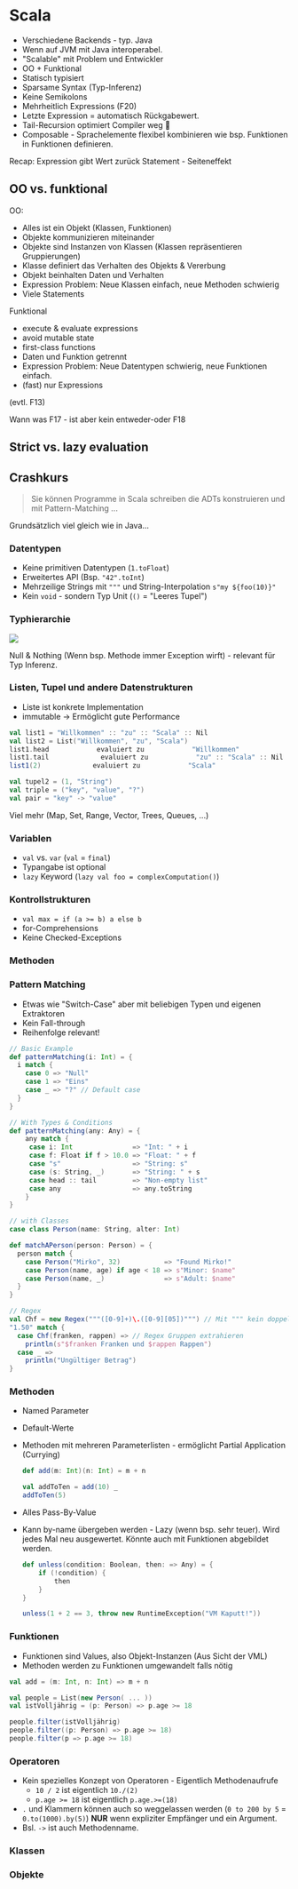 # Scala

* Verschiedene Backends - typ. Java
* Wenn auf JVM mit Java interoperabel.
* "Scalable" mit Problem und Entwickler
* OO + Funktional
* Statisch typisiert
* Sparsame Syntax (Typ-Inferenz)
* Keine Semikolons
* Mehrheitlich Expressions (F20)
* Letzte Expression = automatisch Rückgabewert.
* Tail-Recursion optimiert Compiler weg :tada:
* Composable - Sprachelemente flexibel kombinieren wie bsp. Funktionen in Funktionen definieren.


Recap: Expression gibt Wert zurück
Statement - Seiteneffekt

## OO vs. funktional

OO:

* Alles ist ein Objekt (Klassen, Funktionen)
* Objekte kommunizieren miteinander
* Objekte sind Instanzen von Klassen (Klassen repräsentieren Gruppierungen)
* Klasse definiert das Verhalten des Objekts & Vererbung
* Objekt beinhalten Daten und Verhalten
* Expression Problem: Neue Klassen einfach, neue Methoden schwierig
* Viele Statements

Funktional

* execute & evaluate expressions
* avoid mutable state
* first-class functions
* Daten und Funktion getrennt
* Expression Problem: Neue Datentypen schwierig, neue Funktionen einfach.
* (fast) nur Expressions

(evtl. F13)

Wann was F17 - ist aber kein entweder-oder F18

## Strict vs. lazy evaluation


## Crashkurs
> Sie können Programme in Scala schreiben die ADTs konstruieren und mit Pattern-Matching ...

Grundsätzlich viel gleich wie in Java...

### Datentypen

* Keine primitiven Datentypen (`1.toFloat`)
* Erweitertes API (Bsp. `"42".toInt`)
* Mehrzeilige Strings mit `"""` und String-Interpolation `s"my ${foo(10)}"`
* Kein `void` - sondern Typ Unit (`()` = "Leeres Tupel")

### Typhierarchie

![](images/scala_class_hierarchy.png)

Null & Nothing (Wenn bsp. Methode immer Exception wirft) - relevant für Typ Inferenz.
### Listen, Tupel und andere Datenstrukturen

* Liste ist konkrete Implementation
* immutable -> Ermöglicht gute Performance

```scala
val list1 = "Willkommen" :: "zu" :: "Scala" :: Nil
val list2 = List("Willkommen", "zu", "Scala")
list1.head            evaluiert zu            "Willkommen"
list1.tail             evaluiert zu            "zu" :: "Scala" :: Nil
list1(2)             evaluiert zu            "Scala"

val tupel2 = (1, "String")
val triple = ("key", "value", "?")
val pair = "key" -> "value"
```

Viel mehr (Map, Set, Range, Vector, Trees, Queues, ...)

### Variablen
* `val` vs. `var` (`val` = `final`)
* Typangabe ist optional
* `lazy` Keyword  (`lazy val foo = complexComputation()`)

### Kontrollstrukturen
* `val max = if (a >= b) a else b `
* for-Comprehensions
* Keine Checked-Exceptions

### Methoden


### Pattern Matching
* Etwas wie "Switch-Case" aber mit beliebigen Typen und eigenen Extraktoren
* Kein Fall-through
* Reihenfolge relevant!


```scala                  
// Basic Example
def patternMatching(i: Int) = {
  i match {
    case 0 => "Null"
    case 1 => "Eins"
    case _ => "?" // Default case
  }
}

// With Types & Conditions
def patternMatching(any: Any) = {
    any match {
     case i: Int               => "Int: " + i
     case f: Float if f > 10.0 => "Float: " + f
     case "s"                  => "String: s"
     case (s: String, _)       => "String: " + s
     case head :: tail         => "Non-empty list"
     case any                  => any.toString
    }
}

// with Classes
case class Person(name: String, alter: Int)

def matchAPerson(person: Person) = {
  person match {
    case Person("Mirko", 32)           => "Found Mirko!"
    case Person(name, age) if age < 18 => s"Minor: $name"
    case Person(name, _)               => s"Adult: $name"
  }
}

// Regex
val Chf = new Regex("""([0-9]+)\.([0-9][05])""") // Mit """ kein doppeltes escaping
"1.50" match {
  case Chf(franken, rappen) => // Regex Gruppen extrahieren
    println(s"$franken Franken und $rappen Rappen")
  case _ =>
    println("Ungültiger Betrag")
}
```

### Methoden
* Named Parameter
* Default-Werte
* Methoden mit mehreren Parameterlisten - ermöglicht Partial Application (Currying)

    ```scala
    def add(m: Int)(n: Int) = m + n
    
    val addToTen = add(10) _
    addToTen(5)
    ```

* Alles Pass-By-Value
* Kann by-name übergeben werden - Lazy (wenn bsp. sehr teuer). Wird jedes Mal neu ausgewertet. Könnte auch mit Funktionen abgebildet werden.

    ```scala
    def unless(condition: Boolean, then: => Any) = {
        if (!condition) {
            then
        }
    }
    
    unless(1 + 2 == 3, throw new RuntimeException("VM Kaputt!"))
    ```
### Funktionen

* Funktionen sind Values, also Objekt-Instanzen (Aus Sicht der VML)
* Methoden werden zu Funktionen umgewandelt falls nötig

```scala
val add = (m: Int, n: Int) => m + n

val people = List(new Person( ... ))
val istVolljährig = (p: Person) => p.age >= 18

people.filter(istVolljährig)
people.filter((p: Person) => p.age >= 18)
people.filter(p => p.age >= 18)
```

### Operatoren


* Kein spezielles Konzept von Operatoren - Eigentlich Methodenaufrufe 
    * `10 / 2` ist eigentlich `10./(2)`
    * `p.age >= 18` ist eigentlich `p.age.>=(18)`
* `.` und Klammern können auch so weggelassen werden (`0 to 200 by 5` = `0.to(1000).by(5)`) **NUR** wenn expliziter Empfänger und ein Argument.
* Bsl. `->` ist auch Methodenname.

### Klassen


### Objekte

